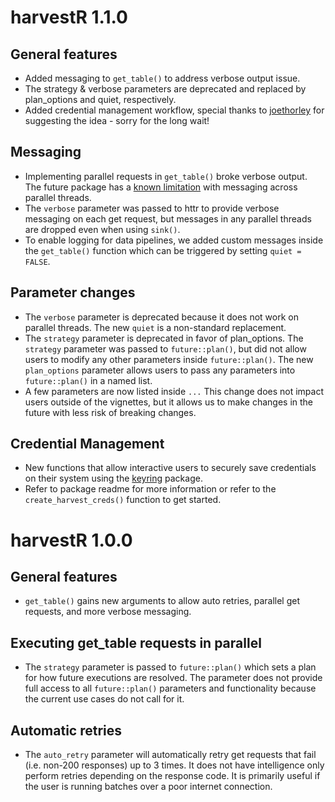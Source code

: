 # harvestR 1.1.0

## General features

* Added messaging to `get_table()` to address verbose output issue.
* The strategy & verbose parameters are deprecated and replaced by plan_options and quiet, respectively.
* Added credential management workflow, special thanks to [joethorley](https://github.com/joethorley) for suggesting the idea - sorry for the long wait!

## Messaging

* Implementing parallel requests in `get_table()` broke verbose output. The future package has a [known limitation](https://cran.r-project.org/web/packages/future/vignettes/future-2-output.html) with messaging across parallel threads. 
* The `verbose` parameter was passed to httr to provide verbose messaging on each get request, but messages in any parallel threads are dropped even when using `sink()`. 
* To enable logging for data pipelines, we added custom messages inside the `get_table()` function which can be triggered by setting `quiet = FALSE`. 

## Parameter changes

* The `verbose` parameter is deprecated because it does not work on parallel threads. The new `quiet` is a non-standard replacement. 
* The `strategy` parameter is deprecated in favor of plan_options. The `strategy` parameter was passed to `future::plan()`, but did not allow users to modify any other parameters inside `future::plan()`. The new `plan_options` parameter allows users to pass any parameters into `future::plan()` in a named list.  
* A few parameters are now listed inside `...`  This change does not impact users outside of the vignettes, but it allows us to make changes in the future with less risk of breaking changes.

## Credential Management

* New functions that allow interactive users to securely save credentials on their system using the [keyring](https://github.com/r-lib/keyring) package.
* Refer to package readme for more information or refer to the `create_harvest_creds()` function to get started. 

# harvestR 1.0.0

## General features

* `get_table()` gains new arguments to allow auto retries, parallel get requests, and more verbose messaging.

## Executing get_table requests in parallel

* The `strategy` parameter is passed to `future::plan()` which sets a plan for how future executions are resolved. The parameter does not provide full access to all `future::plan()` parameters and functionality because the current use cases do not call for it. 

## Automatic retries

* The `auto_retry` parameter will automatically retry get requests that fail (i.e. non-200 responses) up to 3 times. It does not have intelligence only perform retries depending on the response code. It is primarily useful if the user is running batches over a poor internet connection. 
